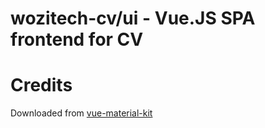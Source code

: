 # wozitech-cv/ui - Vue.JS SPA frontend for CV

# Credits
Downloaded from [vue-material-kit](https://www.creative-tim.com/product/vue-material-kit)
